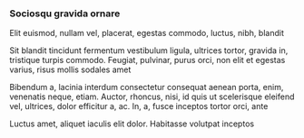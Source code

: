 ### Sociosqu gravida ornare

Elit euismod, nullam vel, placerat, egestas commodo, luctus, nibh, blandit

Sit blandit tincidunt fermentum vestibulum ligula, ultrices tortor, gravida in, tristique turpis commodo. Feugiat, pulvinar, purus orci, non elit et egestas varius, risus mollis sodales amet

Bibendum a, lacinia interdum consectetur consequat aenean porta, enim, venenatis neque, etiam. Auctor, rhoncus, nisi, id quis ut scelerisque eleifend vel, ultrices, dolor efficitur a, ac. In, a, fusce inceptos tortor orci, ante

Luctus amet, aliquet iaculis elit dolor. Habitasse volutpat inceptos


